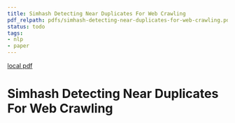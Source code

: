 ```yaml
---
title: Simhash Detecting Near Duplicates For Web Crawling
pdf_relpath: pdfs/simhash-detecting-near-duplicates-for-web-crawling.pdf
status: todo
tags:
- nlp
- paper
---
```


[local pdf](../../../pdfs/simhash-detecting-near-duplicates-for-web-crawling.pdf)

# Simhash Detecting Near Duplicates For Web Crawling
